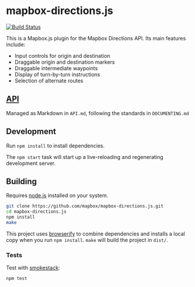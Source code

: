 # mapbox-directions.js

[![Build Status](https://travis-ci.org/mapbox/mapbox-directions.js.png)](https://travis-ci.org/mapbox/mapbox-directions.js)

This is a Mapbox.js plugin for the Mapbox Directions API. Its main features include:

* Input controls for origin and destination
* Draggable origin and destination markers
* Draggable intermediate waypoints
* Display of turn-by-turn instructions
* Selection of alternate routes

## [API](https://github.com/mapbox/mapbox-directions.js/blob/mb-pages/API.md)

Managed as Markdown in `API.md`, following the standards in `DOCUMENTING.md`

## Development

Run `npm install` to install dependencies.

The `npm start` task will start up a live-reloading and regenerating development server.

## Building

Requires [node.js](http://nodejs.org/) installed on your system.

``` sh
git clone https://github.com/mapbox/mapbox-directions.js.git
cd mapbox-directions.js
npm install
make
```

This project uses [browserify](https://github.com/substack/node-browserify) to combine
dependencies and installs a local copy when you run `npm install`.
`make` will build the project in `dist/`.

### Tests

Test with [smokestack](https://www.npmjs.com/package/smokestack):

``` sh
npm test
```
